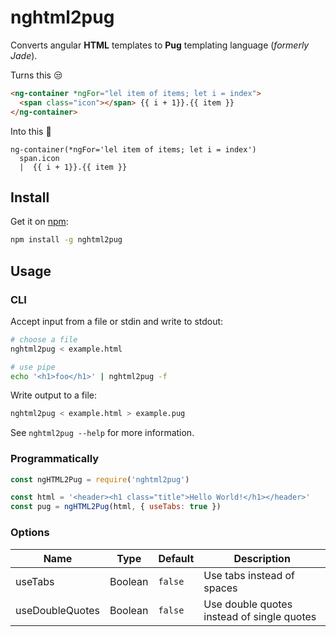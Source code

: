 # nghtml2pug
Converts angular **HTML** templates to **Pug** templating language (_formerly Jade_).

Turns this :unamused:
```html
<ng-container *ngFor="lel item of items; let i = index">
  <span class="icon"></span> {{ i + 1}}.{{ item }}
</ng-container>
```

Into this :tada:
```pug
ng-container(*ngFor='lel item of items; let i = index')
  span.icon
  |  {{ i + 1}}.{{ item }}
```

## Install

Get it on [npm](https://www.npmjs.com/package/nghtml2pug):

```bash
npm install -g nghtml2pug
```

## Usage

### CLI
Accept input from a file or stdin and write to stdout:

```bash
# choose a file
nghtml2pug < example.html

# use pipe
echo '<h1>foo</h1>' | nghtml2pug -f
```

Write output to a file:
```bash
nghtml2pug < example.html > example.pug
```

See `nghtml2pug --help` for more information.

### Programmatically

```js
const ngHTML2Pug = require('nghtml2pug')

const html = '<header><h1 class="title">Hello World!</h1></header>'
const pug = ngHTML2Pug(html, { useTabs: true })
```

### Options

Name | Type | Default | Description
--- | --- | --- | ---
useTabs | Boolean | `false` | Use tabs instead of spaces
useDoubleQuotes | Boolean | `false` | Use double quotes instead of single quotes
